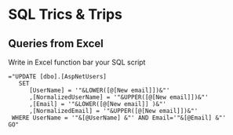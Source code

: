 # SQL Trics & Trips

## Queries from Excel

Write in Excel function bar your SQL script

```EXCEL
="UPDATE [dbo].[AspNetUsers]
   SET 
      [UserName] = '"&LOWER([@[New email]])&"'
      ,[NormalizedUserName] = '"&UPPER([@[New email]])&"'
      ,[Email] = '"&LOWER([@[New email]] )&"'
      ,[NormalizedEmail] = '"&UPPER([@[New email]])&"'
 WHERE UserName = '"&[@UserName] &"' AND Email='"&[@Email] &"'
GO"
```

